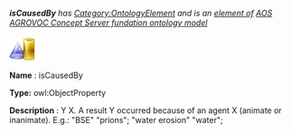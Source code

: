 ___isCausedBy__ 
 has
 [Category:OntologyElement](../../Category/OntologyElement "Category:OntologyElement") 
 and is an
 [element of](../../Property/ElementOf "Property:ElementOf") 
[AOS AGROVOC Concept Server fundation ontology model](../../Submissions/AOS_AGROVOC_Concept_Server_fundation_ontology_model "Submissions:AOS AGROVOC Concept Server fundation ontology model")_




  





[![ObjectProperty](../public/images/thumb/c/c3/ObjectProperty.gif/45px-ObjectProperty.gif)](../../Image/ObjectProperty.gif "ObjectProperty")


__Name__ 
 : isCausedBy
 



__Type:__ 
 owl:ObjectProperty
 



__Description__ 
 : Y <is caused by> X. A result Y occurred because of an agent X (animate or inanimate). E.g.: "BSE" <is caused by> "prions"; "water erosion" <is caused by> "water";